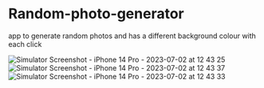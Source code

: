 # Random-photo-generator
app to generate random photos and has a different background colour with each click


![Simulator Screenshot - iPhone 14 Pro - 2023-07-02 at 12 43 25](https://github.com/VedantArora18/Random-photo-generator/assets/93697157/706ca8ca-7c96-4003-bba6-a43055ab18b1)
![Simulator Screenshot - iPhone 14 Pro - 2023-07-02 at 12 43 37](https://github.com/VedantArora18/Random-photo-generator/assets/93697157/744be150-a54b-49f8-8089-36b23e843a4c)
![Simulator Screenshot - iPhone 14 Pro - 2023-07-02 at 12 43 33](https://github.com/VedantArora18/Random-photo-generator/assets/93697157/ecf9b55a-1825-437d-884d-fa8ce817a484)
